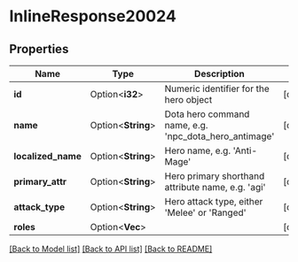 # InlineResponse20024

## Properties

Name | Type | Description | Notes
------------ | ------------- | ------------- | -------------
**id** | Option<**i32**> | Numeric identifier for the hero object | [optional]
**name** | Option<**String**> | Dota hero command name, e.g. 'npc_dota_hero_antimage' | [optional]
**localized_name** | Option<**String**> | Hero name, e.g. 'Anti-Mage' | [optional]
**primary_attr** | Option<**String**> | Hero primary shorthand attribute name, e.g. 'agi' | [optional]
**attack_type** | Option<**String**> | Hero attack type, either 'Melee' or 'Ranged' | [optional]
**roles** | Option<**Vec<String>**> |  | [optional]

[[Back to Model list]](../README.md#documentation-for-models) [[Back to API list]](../README.md#documentation-for-api-endpoints) [[Back to README]](../README.md)


